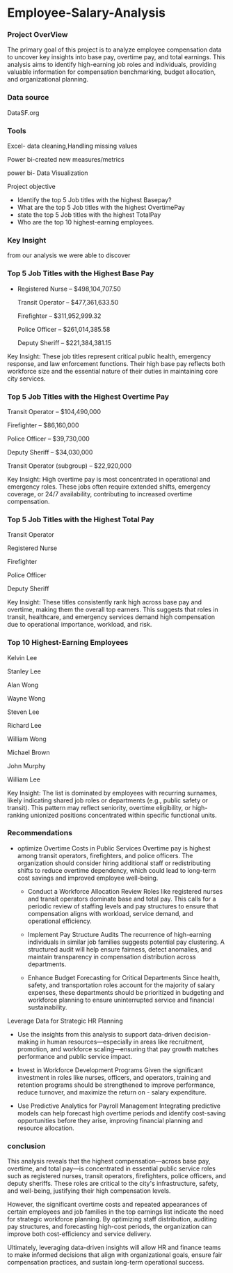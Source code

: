  # Employee-Salary-Analysis

### Project OverView

The primary goal of this project is to analyze employee compensation data to uncover key insights into base pay, overtime pay, and total earnings. This analysis aims to identify high-earning job roles and individuals, providing valuable information for compensation benchmarking, budget allocation, and organizational planning.

### Data source

 DataSF.org

### Tools
 
 Excel- data cleaning,Handling missing values

 Power bi-created new measures/metrics
 
 power bi- Data Visualization

 Project objective
 
- Identify the top 5 Job titles with the highest Basepay?
- What are the top 5 Job titles with the highest OvertimePay
- state the top 5 Job titles with the highest TotalPay
- Who are the top 10 highest-earning employees. 


### Key Insight

from our analysis we were able to discover

 ### Top 5 Job Titles with the Highest Base Pay

- Registered Nurse – $498,104,707.50

  Transit Operator – $477,361,633.50

   Firefighter – $311,952,999.32

  Police Officer – $261,014,385.58

  Deputy Sheriff – $221,384,381.15

Key Insight: These job titles represent critical public health, emergency response, and law enforcement functions. Their high base pay reflects both workforce size and the essential nature of their duties in maintaining core city services.


### Top 5 Job Titles with the Highest Overtime Pay

  Transit Operator – $104,490,000

   Firefighter – $86,160,000

  Police Officer – $39,730,000

   Deputy Sheriff – $34,030,000

  Transit Operator (subgroup) – $22,920,000

Key Insight: High overtime pay is most concentrated in operational and emergency roles. These jobs often require extended shifts, emergency coverage, or 24/7 availability, contributing to increased overtime compensation.


### Top 5 Job Titles with the Highest Total Pay

  Transit Operator

  Registered Nurse

  Firefighter

  Police Officer

  Deputy Sheriff

Key Insight: These titles consistently rank high across base pay and overtime, making them the overall top earners. This suggests that roles in transit, healthcare, and emergency services demand high compensation due to operational importance, workload, and risk.


### Top 10 Highest-Earning Employees

  Kelvin Lee

  Stanley Lee

  Alan Wong

   Wayne Wong

   Steven Lee

   Richard Lee

   William Wong

  Michael Brown

  John Murphy

  William Lee

Key Insight: The list is dominated by employees with recurring surnames, likely indicating shared job roles or departments (e.g., public safety or transit). This pattern may reflect seniority, overtime eligibility, or high-ranking unionized positions concentrated within specific functional units.


### Recommendations

   - optimize Overtime Costs in Public Services
       Overtime pay is highest among transit operators, firefighters, and police officers. The organization should consider hiring additional staff or redistributing shifts to reduce overtime dependency, which
        could lead to long-term cost savings and improved employee well-being.

     - Conduct a Workforce Allocation Review
    Roles like registered nurses and transit operators dominate base and total pay. This calls for a periodic review of staffing levels and pay structures to ensure that compensation aligns with workload,
    service demand, and operational efficiency.

     - Implement Pay Structure Audits
    The recurrence of high-earning individuals in similar job families suggests potential pay clustering. A structured audit will help ensure fairness, detect anomalies, and maintain transparency in
     compensation distribution across departments.

      - Enhance Budget Forecasting for Critical Departments
    Since health, safety, and transportation roles account for the majority of salary expenses, these departments should be prioritized in budgeting and workforce planning to ensure uninterrupted service and          financial sustainability.

Leverage Data for Strategic HR Planning
   - Use the insights from this analysis to support data-driven decision-making in human resources—especially in areas like recruitment, promotion, and workforce scaling—ensuring that pay growth matches performance and public service impact.

   - Invest in Workforce Development Programs
      Given the significant investment in roles like nurses, officers, and operators, training and retention programs should be strengthened to improve performance, reduce turnover, and maximize the return on -  salary expenditure.

   - Use Predictive Analytics for Payroll Management
       Integrating predictive models can help forecast high overtime periods and identify cost-saving opportunities before they arise, improving financial planning and resource allocation.


### conclusion

 This analysis reveals that the highest compensation—across base pay, overtime, and total pay—is concentrated in essential public service roles such as registered nurses, transit operators, firefighters, police   officers, and deputy sheriffs. These roles are critical to the city's infrastructure, safety, and well-being, justifying their high compensation levels.

 However, the significant overtime costs and repeated appearances of certain employees and job families in the top earnings list indicate the need for strategic workforce planning. By optimizing staff         distribution, auditing pay structures, and forecasting high-cost periods, the organization can improve both cost-efficiency and service delivery.

 Ultimately, leveraging data-driven insights will allow HR and finance teams to make informed decisions that align with organizational goals, ensure fair compensation practices, and sustain long-term operational success.



